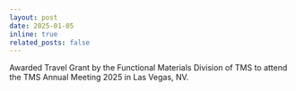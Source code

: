 ```yaml
---
layout: post
date: 2025-01-05
inline: true
related_posts: false
---
```


Awarded Travel Grant by the Functional Materials Division of TMS to attend the TMS Annual Meeting 2025 in Las Vegas, NV.
